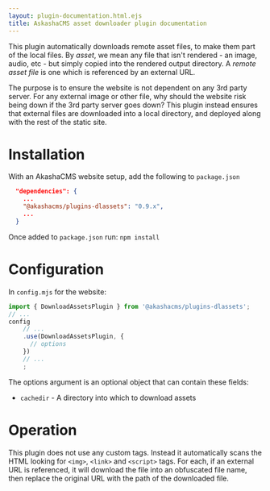 ```yaml
---
layout: plugin-documentation.html.ejs
title: AskashaCMS asset downloader plugin documentation
---
```


This plugin automatically downloads remote asset files, to make them part of the local files.  By _asset_, we mean any file that isn't rendered - an image, audio, etc - but simply copied into the rendered output directory.  A _remote asset file_ is one which is referenced by an external URL.

The purpose is to ensure the website is not dependent on any 3rd party server.  For any external image or other file, why should the website risk being down if the 3rd party server goes down?  This plugin instead ensures that external files are downloaded into a local directory, and deployed along with the rest of the static site.

# Installation

With an AkashaCMS website setup, add the following to `package.json`

```json
  "dependencies": {
    ...
    "@akashacms/plugins-dlassets": "0.9.x",
    ...
  }
```

Once added to `package.json` run: `npm install`

# Configuration

In `config.mjs` for the website:

```js
import { DownloadAssetsPlugin } from '@akashacms/plugins-dlassets';
// ...
config
    // ...
    .use(DownloadAssetsPlugin, {
      // options
    })
    // ...
    ;
```

The options argument is an optional object that can contain these fields:

* `cachedir` - A directory into which to download assets

# Operation

This plugin does not use any custom tags.  Instead it automatically scans the HTML looking for `<img>`, `<link>` and `<script>` tags.  For each, if an external URL is referenced, it will download the file into an obfuscated file name, then replace the original URL with the path of the downloaded file.


